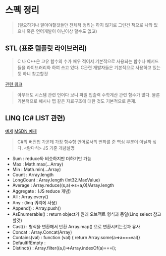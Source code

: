 # 스펙 정리 

>(필요하거나 알아야할것들만 전체적 정리는 하지 않기로 그런건 책으로 나와 있으니 혹은 언어개발이 아닌이상 할수도 없고)

## STL (표준 템플릿 라이브러리)

>C 나 C++은 고유 함수의 수가 매우 적어서 기본적으로 사용되는 함수나 메서드들을 라이브러리화 하여 쓰고 있다. C관련 개발자들은 기본적으로 사용하고 있는듯 하니 참고할것

[관련 링크](http://ehpub.co.kr/c%EC%96%B8%EC%96%B4-%ED%91%9C%EC%A4%80%EA%B3%BC-%EC%B1%85%EC%9D%98-%EA%B8%B0%EC%88%A0-%EB%B2%94%EC%9C%84/)

>아무래도 시스템 관련 언어다 보니 파일 입출력 수학계산 관련 함수가 많다. 물론 기본적으로 해시나 맵 같은 자료구조에 대한 것도 기본적으로 존재.

## LINQ (C# LIST 관련)

[예제](http://www.csharp-examples.net/linq-aggregation-methods/)
[MSDN 예제](https://docs.microsoft.com/ko-kr/dotnet/csharp/programming-guide/concepts/linq/index)

>C#의 버전업 가운데 가장 함수형 언어로서의 변화를 준 핵심 부분이 아닐까 싶다. <람다식>
>JS 기준 개념설명

- Sum : reduce와 비슷하지만 더하기만 가능
- Max : Math.max(...Array)
- Min : Math.min(...Array)
- Count : Array.length
- LongCount : Array.length (Int32.MaxValue)
- Average : Array.reduce((s,a)=>s+a,0)/Array.length
- Aggregate : (JS reduce 개념)
- All : Array.every()
- Any : (linq 쿼리에 사용)
- Append() : Array.push()
- AsEnumerable() : return object가 원래 오브젝트 형식과 동일(Linq select 참고할것)
- Cast() : 형식을 변환해서 반환 Array.map() 으로 변환시키는것과 유사
- Concat : Array.Concat(Array)
- Contains(val) : function (val) { return Array.some(a=>a===val)}
- DefaultIfEmpty :
- Distinct() : Array.filter((a,i)=>Array.indexOf(a)===i);
